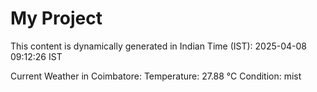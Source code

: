 # My Project

This content is dynamically generated in Indian Time (IST): 2025-04-08 09:12:26 IST


Current Weather in Coimbatore:
Temperature: 27.88 °C
Condition: mist
